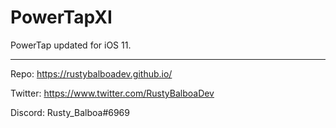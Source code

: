 # PowerTapXI

PowerTap updated for iOS 11.

----------

Repo: https://rustybalboadev.github.io/

Twitter: https://www.twitter.com/RustyBalboaDev

Discord: Rusty_Balboa#6969
